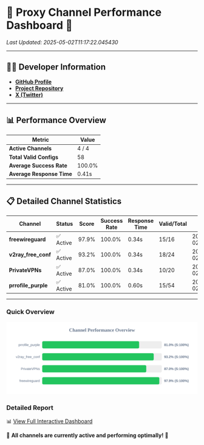 # 🌟 Proxy Channel Performance Dashboard 🌟

_Last Updated: 2025-05-02T11:17:22.045430_

---

## 👩‍💻 Developer Information

- **[GitHub Profile](https://github.com/4n0nymou3)**  
- **[Project Repository](https://github.com/4n0nymou3/multi-proxy-config-fetcher)**  
- **[X (Twitter)](https://x.com/4n0nymou3)**  

---

## 📊 Performance Overview

| Metric                | Value       |
|-----------------------|-------------|
| **Active Channels**   | 4 / 4       |
| **Total Valid Configs** | 58          |
| **Average Success Rate** | 100.0%      |
| **Average Response Time** | 0.41s       |

---

## 📋 Detailed Channel Statistics

| Channel          | Status     | Score  | Success Rate | Response Time | Valid/Total | Last Success               |
|------------------|------------|--------|--------------|---------------|-------------|----------------------------|
| **freewireguard**  | ✅ Active  | 97.9%  | 100.0% | 0.34s         | 15/16       | 2025-05-02T11:17:22.043653 |
| **v2ray_free_conf**  | ✅ Active  | 93.2%  | 100.0% | 0.34s         | 18/24       | 2025-05-02T11:17:21.309584 |
| **PrivateVPNs**  | ✅ Active  | 87.0%  | 100.0% | 0.34s         | 10/20       | 2025-05-02T11:17:21.676134 |
| **prrofile_purple**  | ✅ Active  | 81.0%  | 100.0% | 0.60s         | 15/54       | 2025-05-02T11:17:20.927311 |

---

### Quick Overview
<div align="center">
  <a href="https://raw.githubusercontent.com/nullluser/NullRepo/refs/heads/main/assets/channel_stats_chart.svg">
    <img src="https://raw.githubusercontent.com/nullluser/NullRepo/refs/heads/main/assets/channel_stats_chart.svg" alt="Source Performance Statistics" width="800">
  </a>
</div>

### Detailed Report
📊 [View Full Interactive Dashboard](https://htmlpreview.github.io/?https://github.com/nullluser/NullRepo/blob/main/assets/performance_report.html)

🎉 **All channels are currently active and performing optimally!** 🎉
